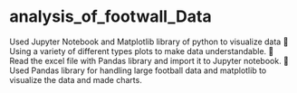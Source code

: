 # analysis_of_footwall_Data
Used Jupyter Notebook and Matplotlib library of python to visualize data
 Using a variety of different types plots to make data understandable.
 Read the excel file with Pandas library and import it to Jupyter notebook.
 Used Pandas library for handling large football data and matplotlib to visualize the data and made charts.
